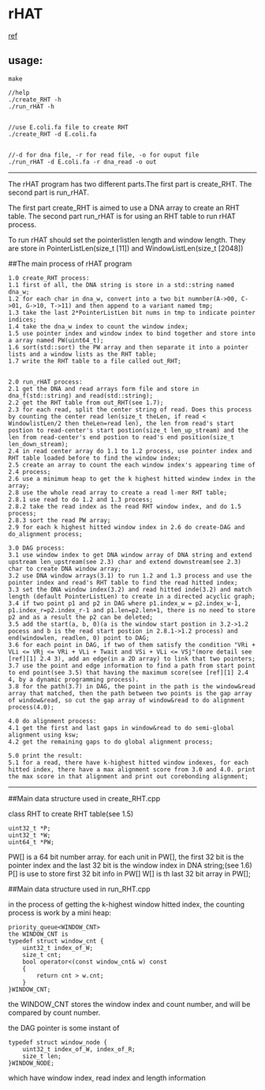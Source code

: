 # rHAT

[ref][1]


## usage:
```
make

//help
./create_RHT -h
./run_rHAT -h


//use E.coli.fa file to create RHT
./create_RHT -d E.coli.fa


//-d for dna file, -r for read file, -o for ouput file
./run_rHAT -d E.coli.fa -r dna_read -o out

```


-------

The rHAT program has two different parts.The first part is create_RHT. The second part is run_rHAT.

The first part create_RHT is aimed to use a DNA array to create an RHT table.
The second part run_rHAT is for using an RHT table to run rHAT process.

To run rHAT should set the pointerlistlen length and window length. They are store in PointerListLen(size_t [11]) and WindowListLen(size_t [2048])

##The main process of rHAT program 
```
1.0 create_RHT process:
1.1 first of all, the DNA string is store in a std::string named dna_w;
1.2 for each char in dna_w, convert into a two bit numnber(A->00, C->01, G->10, T->11) and then append to a variant named tmp;
1.3 take the last 2*PointerListLen bit nums in tmp to indicate pointer indices;
1.4 take the dna_w index to count the window index;
1.5 use pointer index and window index to bind together and store into a array named PW(uint64_t);
1.6 sort(std::sort) the PW array and then separate it into a pointer lists and a window lists as the RHT table;
1.7 write the RHT table to a file called out_RHT;


2.0 run_rHAT process:
2.1 get the DNA and read arrays form file and store in dna_f(std::string) and read(std::string);
2.2 get the RHT table from out_RHT(see 1.7);
2.3 for each read, split the center string of read. Does this process by counting the center read len(size_t theLen, if read < WindowlistLen/2 then theLen=read len), the len from read's start postion to read-center's start postion(size_t len_up_stream) and the len from read-center's end postion to read's end position(size_t len_down_stream);
2.4 in read center array do 1.1 to 1.2 process, use pointer index and RHT table loaded before to find the window index;
2.5 create an array to count the each window index's appearing time of 2.4 process;
2.6 use a minimum heap to get the k highest hitted windew index in the array;
2.8 use the whole read array to create a read l-mer RHT table;
2.8.1 use read to do 1.2 and 1.3 process;
2.8.2 take the read index as the read RHT window index, and do 1.5 process;
2.8.3 sort the read PW array;
2.9 for each k highest hitted window index in 2.6 do create-DAG and do_alignment process;

3.0 DAG process:
3.1 use window index to get DNA window array of DNA string and extend upstream len_upstream(see 2.3) char and extend downstream(see 2.3) char to create DNA window array;
3.2 use DNA window arrays(3.1) to run 1.2 and 1.3 process and use the pointer index and read's RHT table to find the read hitted index;
3.3 set the DNA window index(3.2) and read hitted inde(3.2) and match length (default PointerListLen) to create in a directed acyclic graph;
3.4 if two point p1 and p2 in DAG where p1.index_w = p2.index_w-1, p1.index_r=p2.index_r-1 and p1.len=p2.len+1, there is no need to store p2 and as a result the p2 can be deleted;
3.5 add the start(a, b, 0)(a is the window start postion in 3.2->1.2 pocess and b is the read start postion in 2.8.1->1.2 process) and end(windowlen, readlen, 0) point to DAG;
3.6 for each point in DAG, if two of them satisfy the condition "VRi + VLi <= VRj <= VRi + VLi + Twait and VSi + VLi <= VSj"(more detail see [ref][1] 2.4 3), add an edge(in a 2D array) to link that two pointers;
3.7 use the point and edge information to find a path from start point to end point(see 3.5) that having the maximum score(see [ref][1] 2.4 4, by a dynamic programming process).
3.8 for the path(3.7) in DAG, the point in the path is the window&read array that matched, then the path between two points is the gap array of window&read, so cut the gap array of window&read to do alignment process(4.0);

4.0 do alignment process:
4.1 get the first and last gaps in window&read to do semi-global alignment using ksw;
4.2 get the remaining gaps to do global alignment process;

5.0 print the result:
5.1 for a read, there have k-highest hitted window indexes, for each hitted index, there have a max alignment score from 3.0 and 4.0. print the max score in that alignment and print out corebonding alignment;
```

--------------------------

##Main data structure used in create_RHT.cpp

class RHT to create RHT table(see 1.5)
```
uint32_t *P;
uint32_t *W;
uint64_t *PW;
```
PW[] is a 64 bit number array. for each unit in PW[], the first 32 bit is the pointer index and the last 32 bit is the window index in DNA string;(see 1.6)
P[] is use to store first 32 bit info in PW[]
W[] is th last 32 bit array in PW[];



##Main data structure used in run_RHT.cpp

in the process of getting the k-highest window hitted index, the counting process is work by a mini heap:

```
priority_queue<WINDOW_CNT>
the WINDOW_CNT is 
typedef struct window_cnt {
    uint32_t index_of_W;
    size_t cnt;
    bool operator<(const window_cnt& w) const
    {
        return cnt > w.cnt;
    }
}WINDOW_CNT;
```
the WINDOW_CNT stores the window index and count number, and will be compared by count number.

the DAG pointer is some instant of 
```
typedef struct window_node {
    uint32_t index_of_W, index_of_R;
    size_t len;
}WINDOW_NODE;
```
which have window index, read index and length information


[1]: (http://bioinformatics.oxfordjournals.org/content/early/2016/01/09/bioinformatics.btv662.full#abstract-1)
